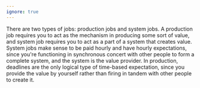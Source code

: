 ```yaml
---
ignore: true
---
```


There are two types of jobs: production jobs and system jobs. A production job requires you to act as the mechanism in producing some sort of value, and system job requires you to act as a part of a system that creates value. System jobs make sense to be paid hourly and have hourly expectations, since you're functioning in synchronous concert with other people to form a complete system, and the system is the value provider. In production, deadlines are the only logical type of time-based expectation, since you provide the value by yourself rather than firing in tandem with other people to create it.